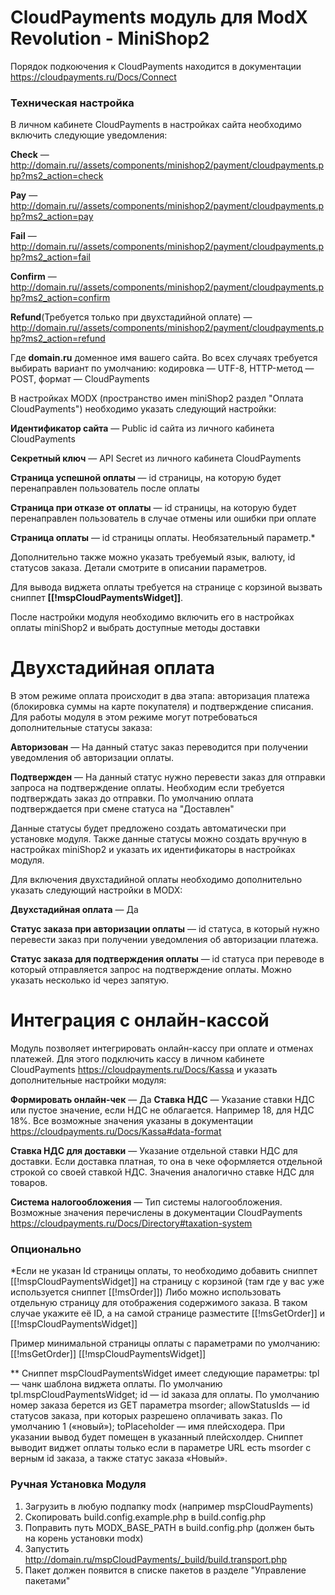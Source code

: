 # CloudPayments модуль для ModX Revolution - MiniShop2
 Порядок подкоючения к CloudPayments находится в документации  https://cloudpayments.ru/Docs/Connect


### Техническая настройка

В личном кабинете CloudPayments в настройках сайта необходимо включить следующие уведомления:

**Сheck** — http://domain.ru//assets/components/minishop2/payment/cloudpayments.php?ms2_action=check

**Pay** — http://domain.ru//assets/components/minishop2/payment/cloudpayments.php?ms2_action=pay

**Fail** — http://domain.ru//assets/components/minishop2/payment/cloudpayments.php?ms2_action=fail

**Confirm** — http://domain.ru//assets/components/minishop2/payment/cloudpayments.php?ms2_action=confirm

**Refund**(Требуется только при двухстадийной оплате) — http://domain.ru//assets/components/minishop2/payment/cloudpayments.php?ms2_action=refund

Где **domain.ru** доменное имя вашего сайта. Во всех случаях требуется выбирать вариант по умолчанию: кодировка — UTF-8, HTTP-метод — POST, формат — CloudPayments

В настройках MODX (пространство имен miniShop2 раздел "Оплата CloudPayments") необходимо указать следующий настройки:

**Идентификатор сайта** — Public id сайта из личного кабинета CloudPayments

**Секретный ключ** — API Secret из личного кабинета CloudPayments

**Страница успешной оплаты** — id страницы, на которую будет перенаправлен пользователь после оплаты

**Страница при отказе от оплаты** — id страницы, на которую будет перенаправлен пользователь в случае отмены или ошибки при оплате

**Страница оплаты** — id страницы оплаты. Необязательный параметр.*

Дополнительно также можно указать требуемый язык, валюту, id статусов заказа. Детали смотрите в описании параметров.

Для вывода виджета оплаты требуется на странице с корзиной вызвать сниппет **[[!mspCloudPaymentsWidget]]**.

После настройки модуля необходимо включить его в настройках оплаты miniShop2 и выбрать доступные методы доставки

# Двухстадийная оплата
В этом режиме оплата происходит в два этапа: авторизация платежа (блокировка суммы на карте покупателя) и подтверждение списания. Для работы модуля в этом режиме могут потребоваться дополнительные статусы заказа:

**Авторизован** — На данный статус заказ переводится при получении уведомления об авторизации оплаты.

**Подтвержден** — На данный статус нужно перевести заказ для отправки запроса на подтверждение оплаты. Необходим если требуется подтверждать заказ до отправки. По умолчанию оплата подтверждается при смене статуса на "Доставлен"

Данные статусы будет предложено создать автоматически при установке модуля. Также данные статусы можно создать вручную в настройках miniShop2 и указать их идентификаторы в настройках модуля.

Для включения двухстадийной оплаты необходимо дополнительно указать следующий настройки в MODX:

**Двухстадийная оплата** — Да

**Статус заказа при авторизации оплаты** — id статуса, в который нужно перевести заказ при получении уведомления об авторизации платежа.

**Статус заказа для подтверждения оплаты** — id статуса при переводе в который отправляется запрос на подтверждение оплаты. Можно указать несколько id через запятую.

# Интеграция с онлайн-кассой
Модуль позволяет интегрировать онлайн-кассу при оплате и отменах платежей. Для этого подключить кассу в личном кабинете CloudPayments https://cloudpayments.ru/Docs/Kassa и указать дополнительные настройки модуля:

**Формировать онлайн-чек** — Да
**Ставка НДС** — Указание ставки НДС или пустое значение, если НДС не облагается. Например 18, для НДС 18%. Все возможные значения указаны в документации https://cloudpayments.ru/Docs/Kassa#data-format

**Ставка НДС для доставки** — Указание отдельной ставки НДС для доставки. Если доставка платная, то она в чеке оформляется отдельной строкой со своей ставкой НДС. Значения аналогично ставке НДС для товаров.

**Система налогообложения** — Тип системы налогообложения. Возможные значения перечислены в документации CloudPayments https://cloudpayments.ru/Docs/Directory#taxation-system

### Опционально

*Если не указан Id страницы оплаты, то необходимо добавить сниппет [[!mspCloudPaymentsWidget]] на страницу с корзиной (там где у вас уже используется сниппет [[!msOrder]])
Либо можно использовать отдельную страницу для отображения содержимого заказа. В таком случае укажите её ID, а на самой странице разместите [[!msGetOrder]] и [[!mspCloudPaymentsWidget]]

Пример минимальной страницы оплаты с параметрами по умолчанию:
[[!msGetOrder]]
[[!mspCloudPaymentsWidget]]


** Сниппет mspCloudPaymentsWidget имеет следующие параметры:
tpl — чанк шаблона виджета оплаты. По умолчанию tpl.mspCloudPaymentsWidget;
id — id заказа для оплаты. По умолчанию номер заказа берется из GET параметра msorder;
allowStatusIds — id статусов заказа, при которых разрешено оплачивать заказ. По умолчанию 1 («новый»);
toPlaceholder — имя плейсходера. При указании вывод будет помещен в указанный плейсхолдер.
Сниппет выводит виджет оплаты только если в параметре URL есть msorder с верным id заказа, а также статус заказа «Новый».

### Ручная Установка Модуля
1. Загрузить в любую подпапку modx (например mspCloudPayments)
2. Скопировать build.config.example.php в build.config.php
3. Поправить путь MODX_BASE_PATH в build.config.php (должен быть на корень установки modx)
4. Запустить http://domain.ru/mspCloudPayments/_build/build.transport.php
5. Пакет должен появится в списке пакетов в разделе "Управление пакетами"
